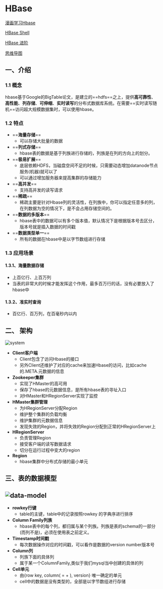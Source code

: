 # HBase

[漫画学习Hbase](https://developer.51cto.com/art/201904/595698.htm)

[HBase Shell](./HbaseShell.md)

[HBase 进阶](./HBase进阶.md)

[思维导图](./HBase.xmind)

## 一、介绍

### 1.1 概念

hbase基于Google的BigTable论文，是建立的==hdfs==之上，提供**高可靠性**、**高性能**、**列存储**、**可伸缩**、**实时读写**的分布式数据库系统。在需要==实时读写随机==访问超大规模数据集时，可以使用hbase。

### 1.2 特点

- ==**海量存储**==
  - 可以存储大批量的数据
- ==**列式存储**==
  - hbase表的数据是基于列族进行存储的，列族是在列的方向上的划分。
- ==**极易扩展**==
  - 底层依赖HDFS，当磁盘空间不足的时候，只需要动态增加datanode节点服务(机器)就可以了
  - 可以通过增加服务器来提高集群的存储能力
- ==**高并发**==
  - 支持高并发的读写请求
- ==**稀疏**==
  - 稀疏主要是针对Hbase列的灵活性，在列族中，你可以指定任意多的列，在列数据为空的情况下，是不会占用存储空间的。
- ==**数据的多版本**==
  - hbase表中的数据可以有多个版本值，默认情况下是根据版本号去区分，版本号就是插入数据的时间戳
- ==**数据类型单一**==
  - 所有的数据在hbase中是以字节数组进行存储

### 1.3 应用场景

#### 1.3.1、海量数据存储

* 上百亿行、上百万列
* 当表的非常大的时候才能发挥这个作用，最多百万行的话，没有必要放入了hbase中

#### 1.3.2、准实时查询

* 百亿行、百万列，在百毫秒内以内

## 二、 架构

![system](http://img.hurenjieee.com/uPic/system.png)

* **Client客户端**
  * Client包含了访问Hbase的接口
  * 另外Client还维护了对应的cache来加速Hbase的访问，比如cache的.META.元数据的信息
* **Zookeeper集群**
  * 实现了HMaster的高可用
  * 保存了hbase的元数据信息，是所有hbase表的寻址入口
  * 对HMaster和HRegionServer实现了监控
* **HMaster集群管理**
  * 为HRegionServer分配Region
  * 维护整个集群的负载均衡
  * 维护集群的元数据信息
  * 发现失效的Region，并将失效的Region分配到正常的HRegionServer上
* **HRegionServer**
  * 负责管理Region
  * 接受客户端的读写数据请求
  * 切分在运行过程中变大的region
* **Region**
  * hbase集群中分布式存储的最小单元

## 三、表的数据模型

## ![data-model](http://img.hurenjieee.com/uPic/data-model.png)

* **rowkey行键**
  * table的主键，table中的记录按照rowkey 的字典序进行排序
* **Column Family列族**
  * hbase表中的每个列，都归属与某个列族。列族是表的schema的一部分(而列不是)，必须在使用表之前定义。
* **Timestamp时间戳**
  * 每次数据操作对应的时间戳，可以看作是数据的version number版本号
* **Column列**
  * 列族下面的具体列
  * 属于某一个ColumnFamily,类似于我们mysql当中创建的具体的列
* **Cell单元**
  * 由{row key, column( =<family> + <label>), version} 唯一确定的单元
  * cell中的数据是没有类型的，全部是以字节数组进行存储